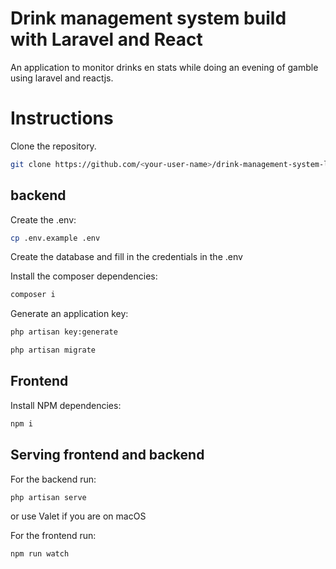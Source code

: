 # Drink management system build with Laravel and React

An application to monitor drinks en stats while doing an evening of gamble using laravel and reactjs.

# Instructions

Clone the repository.
```bash
git clone https://github.com/<your-user-name>/drink-management-system-laravel-react.git
```

## backend

Create the .env:
```bash
cp .env.example .env
```

Create the database and fill in the credentials in the .env

Install the composer dependencies:
```bash
composer i
```

Generate an application key:
```bash
php artisan key:generate
```

```bash
php artisan migrate
```

## Frontend

Install NPM dependencies:
```bash
npm i
```

## Serving frontend and backend

For the backend run:
```bash
php artisan serve
```
or use Valet if you are on macOS

For the frontend run:
```bash
npm run watch
```
